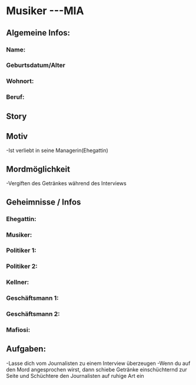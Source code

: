 # Musiker ---MIA

## Algemeine Infos:
### Name:
### Geburtsdatum/Alter
### Wohnort:
### Beruf:

## Story

## Motiv
-Ist verliebt in seine Managerin(Ehegattin)
## Mordmöglichkeit
-Vergiften des Getränkes während des Interviews
## Geheimnisse / Infos

### Ehegattin:

### Musiker:

### Politiker 1:

### Politiker 2:

### Kellner:

### Geschäftsmann 1:

### Geschäftsmann 2:

### Mafiosi:

## Aufgaben:
-Lasse dich vom Journalisten zu einem Interview überzeugen
-Wenn du auf den Mord angesprochen wirst, dann schiebe Getränke einschüchternd zur Seite und Schüchtere den Journalisten auf ruhige Art ein
